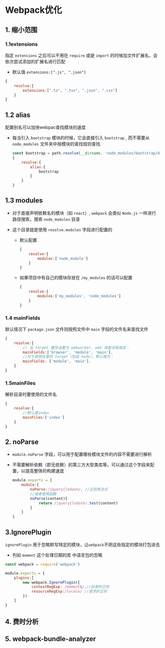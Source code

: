 # Webpack优化

## 1. 缩小范围

### 1.1extensions

指定 `extensions` 之后可以不用在 `require` 或是 `import` 的时候加文件扩展名，会依次尝试添加的扩展名进行匹配

- 默认值  `extensions:[".js", ".json"]`

```js
{
    resolve:{
        extensions:[".ts", ".tsx", ".json", ".css"]
    }
}
```

## 1.2 alias

配置别名可以加快webpac查找模块的速度

- 每当引入 `bootstrap` 模块的时候，它会直接引入 `bootstrap` , 而不需要从 `node_modules` 文件夹中按模块的查找规则查找

  ```js
  const bootstrap = path.resolve(__dirname, 'node_modules/bootstrap/dist/css/bootstrap.css')
  {
      resolve:{
          alias:{
              bootstrap
          }
      }
  }
  ```

  

## 1.3 modules

- 对于直接声明依赖名的模块（如 `react`）, `webpack` 会类似 `Node.js` 一样进行路径搜索，搜索 `node_modules` 目录

- 这个目录就是使用 `resolve.modules` 字段进行配置的

  - 默认配置

    ```js
    {
        resolve:{
            modules:['node_module']
        }
    }
    ```

  - 如果项目中有自己的模块存放在 `/my_modules` 的话可以配置
  
    ```js
    {
        resolve:{
            modules:['my_modules', 'node_modules']
        }
    }
    ```

### 1.4 mainFields

默认情况下 `package.json` 文件则按照文件中 `main` 字段的文件名来查找文件

```js
{
    resolve:{
        // 当 target 属性设置为 webworker, web 或者没有指定：
        mainFields:['browser', 'module', 'main'],
        //对于其他任意的 target（包括 node），默认值为：
        mainFields: ['module', 'main'],
    }
}
```

### 1.5mainFiles

解析目录时要使用的文件名

```js
{
    resolve:{
        //默认是index   
        mainFiles:['index']
    }
}
```



## 2. noParse

- `module.noParse` 字段，可以用于配置哪些模块文件的内容不需要进行解析

- 不需要解析依赖（即无依赖）的第三方大型类库等，可以通过这个字段来配置，以提高整体的构建速度

  ```js
  module.exports = {
      module:{
          noParse:/jquery|lodash/, //正则表达式
          //或者使用函数
          noParse(content){
              return /jquery|lodash/.test(content)
          }
      }
  }
  ```

## 3.IgnorePlugin

`ignorePlugin` 用于忽略默写特定的模块，让`webpack`不把这些指定的模块打包进去





- 列如 `moment` 这个处理日期的库 中语言包的忽略

```js
const webpack = require('webpack')

module.exports = {
    plugins:[
        new webpack.IgnorePlugin({
            contextRegExp: /moment$/,//目录的正则
            resourceRegExp:/locale/ //请求的正则
        })
    ]
}
```



## 4. 费时分析

## 5. webpack-bundle-analyzer


